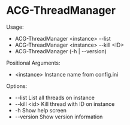 # ACG-ThreadManager

Usage:
- ACG-ThreadManager \<instance> --list
- ACG-ThreadManager \<instance> --kill \<ID>
- ACG-ThreadManager (-h | --version)

Positional Arguments:
- \<instance>     Instance name from config.ini

Options:
- --list          List all threads on instance
- --kill \<id>    Kill thread with ID on instance
- -h              Show help screen
- --version       Show version information
